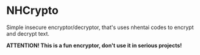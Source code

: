 # NHCrypto
Simple insecure encryptor/decryptor, that's uses nhentai codes to encrypt and decrypt text. 

**ATTENTION! This is a fun encryptor, don't use it in serious projects!**
